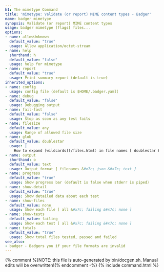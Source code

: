 ```yaml
---
h1: The mimetype Command
title: 'mimetype: Validate (or report) MIME content types - Badger'
name: badger mimetype
synopsis: Validate (or report) MIME content types
usage: badger mimetype [flags] files...
options:
- name: allowUnknown
  default_value: "true"
  usage: Allow application/octet-stream
- name: help
  shorthand: h
  default_value: "false"
  usage: help for mimetype
- name: report
  default_value: "true"
  usage: Print summary report (default is true)
inherited_options:
- name: config
  usage: config file (default is $HOME/.badger.yaml)
- name: debug
  default_value: "false"
  usage: Debugging output
- name: fail-fast
  default_value: "false"
  usage: Stop as soon as any test fails
- name: filesize
  default_value: any
  usage: Range of allowed file size
- name: glob
  default_value: doublestar
  usage: |
    How to expand [wildcards](/files.html) in file names [ doublestar &#x7c; golang &#x7c; none ]
- name: output
  shorthand: o
  default_value: text
  usage: Output format [ filenames &#x7c; json &#x7c; text ]
- name: progress
  default_value: "true"
  usage: Show progress bar (default is false when stderr is piped)
- name: show-detail
  default_value: "true"
  usage: Show detailed data about each test
- name: show-files
  default_value: none
  usage: Show each file [ all &#x7c; failing &#x7c; none ]
- name: show-tests
  default_value: failing
  usage: Show each test [ all &#x7c; failing &#x7c; none ]
- name: totals
  default_value: "true"
  usage: Show total files tested, passed and failed
see_also:
- badger - Badgers you if your file formats are invalid
---
```

{% comment %}NOTE: this file is auto-generated by bin/docgen.sh.  Manual edits will be overwritten!{% endcomment -%}
{% include command.html %}
